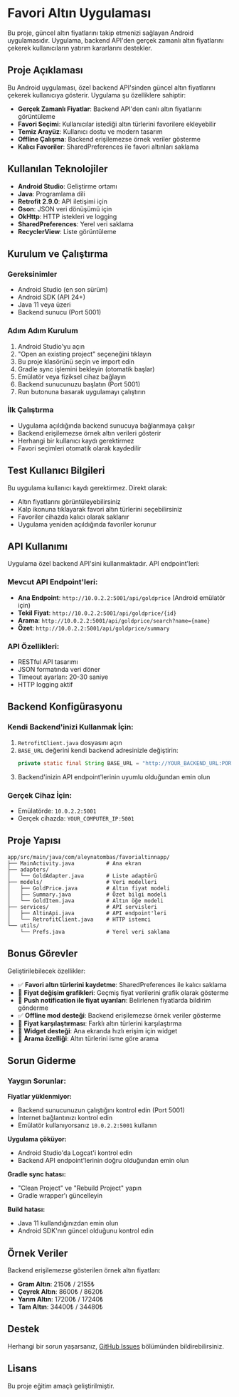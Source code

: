 # Favori Altın Uygulaması

Bu proje, güncel altın fiyatlarını takip etmenizi sağlayan Android uygulamasıdır. Uygulama, backend API'den gerçek zamanlı altın fiyatlarını çekerek kullanıcıların yatırım kararlarını destekler.

## Proje Açıklaması

Bu Android uygulaması, özel backend API'sinden güncel altın fiyatlarını çekerek kullanıcıya gösterir. Uygulama şu özelliklere sahiptir:

- **Gerçek Zamanlı Fiyatlar**: Backend API'den canlı altın fiyatlarını görüntüleme
- **Favori Seçimi**: Kullanıcılar istediği altın türlerini favorilere ekleyebilir
- **Temiz Arayüz**: Kullanıcı dostu ve modern tasarım
- **Offline Çalışma**: Backend erişilemezse örnek veriler gösterme
- **Kalıcı Favoriler**: SharedPreferences ile favori altınları saklama

## Kullanılan Teknolojiler

- **Android Studio**: Geliştirme ortamı
- **Java**: Programlama dili
- **Retrofit 2.9.0**: API iletişimi için
- **Gson**: JSON veri dönüşümü için
- **OkHttp**: HTTP istekleri ve logging
- **SharedPreferences**: Yerel veri saklama
- **RecyclerView**: Liste görüntüleme

## Kurulum ve Çalıştırma

### Gereksinimler
- Android Studio (en son sürüm)
- Android SDK (API 24+)
- Java 11 veya üzeri
- Backend sunucu (Port 5001)

### Adım Adım Kurulum

1. Android Studio'yu açın
2. "Open an existing project" seçeneğini tıklayın
3. Bu proje klasörünü seçin ve import edin
4. Gradle sync işlemini bekleyin (otomatik başlar)
5. Emülatör veya fiziksel cihaz bağlayın
6. Backend sunucunuzu başlatın (Port 5001)
7. Run butonuna basarak uygulamayı çalıştırın

### İlk Çalıştırma

- Uygulama açıldığında backend sunucuya bağlanmaya çalışır
- Backend erişilemezse örnek altın verileri gösterir
- Herhangi bir kullanıcı kaydı gerektirmez
- Favori seçimleri otomatik olarak kaydedilir

## Test Kullanıcı Bilgileri

Bu uygulama kullanıcı kaydı gerektirmez. Direkt olarak:

- Altın fiyatlarını görüntüleyebilirsiniz
- Kalp ikonuna tıklayarak favori altın türlerini seçebilirsiniz
- Favoriler cihazda kalıcı olarak saklanır
- Uygulama yeniden açıldığında favoriler korunur

## API Kullanımı

Uygulama özel backend API'sini kullanmaktadır. API endpoint'leri:

### Mevcut API Endpoint'leri:
- **Ana Endpoint**: `http://10.0.2.2:5001/api/goldprice` (Android emülatör için)
- **Tekil Fiyat**: `http://10.0.2.2:5001/api/goldprice/{id}`
- **Arama**: `http://10.0.2.2:5001/api/goldprice/search?name={name}`
- **Özet**: `http://10.0.2.2:5001/api/goldprice/summary`

### API Özellikleri:
- RESTful API tasarımı
- JSON formatında veri döner
- Timeout ayarları: 20-30 saniye
- HTTP logging aktif

## Backend Konfigürasyonu

### Kendi Backend'inizi Kullanmak İçin:
1. `RetrofitClient.java` dosyasını açın
2. `BASE_URL` değerini kendi backend adresinizle değiştirin:
   ```java
   private static final String BASE_URL = "http://YOUR_BACKEND_URL:PORT/";
   ```
3. Backend'inizin API endpoint'lerinin uyumlu olduğundan emin olun

### Gerçek Cihaz İçin:
- Emülatörde: `10.0.2.2:5001`
- Gerçek cihazda: `YOUR_COMPUTER_IP:5001`

## Proje Yapısı

```
app/src/main/java/com/aleynatombas/favorialtinnapp/
├── MainActivity.java          # Ana ekran
├── adapters/
│   └── GoldAdapter.java       # Liste adaptörü
├── models/                    # Veri modelleri
│   ├── GoldPrice.java         # Altın fiyat modeli
│   ├── Summary.java           # Özet bilgi modeli
│   └── GoldItem.java          # Altın öğe modeli
├── services/                  # API servisleri
│   ├── AltinApi.java          # API endpoint'leri
│   └── RetrofitClient.java    # HTTP istemci
└── utils/
    └── Prefs.java             # Yerel veri saklama
```

## Bonus Görevler

Geliştirilebilecek özellikler:

- ✅ **Favori altın türlerini kaydetme**: SharedPreferences ile kalıcı saklama
- 🔄 **Fiyat değişim grafikleri**: Geçmiş fiyat verilerini grafik olarak gösterme
- 🔄 **Push notification ile fiyat uyarıları**: Belirlenen fiyatlarda bildirim gönderme
- ✅ **Offline mod desteği**: Backend erişilemezse örnek veriler gösterme
- 🔄 **Fiyat karşılaştırması**: Farklı altın türlerini karşılaştırma
- 🔄 **Widget desteği**: Ana ekranda hızlı erişim için widget
- 🔄 **Arama özelliği**: Altın türlerini isme göre arama

## Sorun Giderme

### Yaygın Sorunlar:

**Fiyatlar yüklenmiyor:**
- Backend sunucunuzun çalıştığını kontrol edin (Port 5001)
- İnternet bağlantınızı kontrol edin
- Emülatör kullanıyorsanız `10.0.2.2:5001` kullanın

**Uygulama çöküyor:**
- Android Studio'da Logcat'i kontrol edin
- Backend API endpoint'lerinin doğru olduğundan emin olun

**Gradle sync hatası:**
- "Clean Project" ve "Rebuild Project" yapın
- Gradle wrapper'ı güncelleyin

**Build hatası:**
- Java 11 kullandığınızdan emin olun
- Android SDK'nın güncel olduğunu kontrol edin

## Örnek Veriler

Backend erişilemezse gösterilen örnek altın fiyatları:
- **Gram Altın**: 2150₺ / 2155₺
- **Çeyrek Altın**: 8600₺ / 8620₺  
- **Yarım Altın**: 17200₺ / 17240₺
- **Tam Altın**: 34400₺ / 34480₺

## Destek

Herhangi bir sorun yaşarsanız, [GitHub Issues](https://github.com/aleynatombas/FavoriAltinnApp/issues) bölümünden bildirebilirsiniz.

## Lisans

Bu proje eğitim amaçlı geliştirilmiştir.